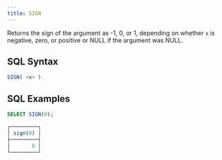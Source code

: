 ```yaml
---
title: SIGN
---
```


Returns the sign of the argument as -1, 0, or 1, depending on whether `x` is negative, zero, or positive or NULL if the argument was NULL.

## SQL Syntax

```sql
SIGN( <x> )
```

## SQL Examples

```sql
SELECT SIGN(0);

┌─────────┐
│ sign(0) │
├─────────┤
│       0 │
└─────────┘
```